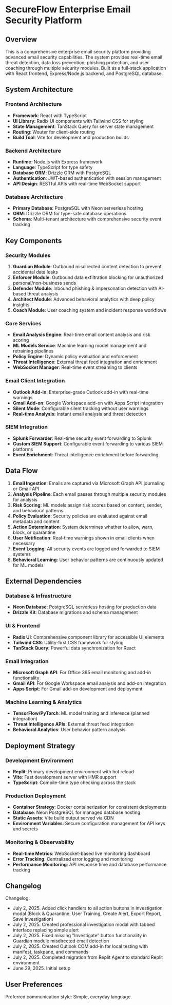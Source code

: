 # SecureFlow Enterprise Email Security Platform

## Overview

This is a comprehensive enterprise email security platform providing advanced email security capabilities. The system provides real-time email threat detection, data loss prevention, phishing protection, and user coaching through multiple security modules. Built as a full-stack application with React frontend, Express/Node.js backend, and PostgreSQL database.

## System Architecture

### Frontend Architecture
- **Framework**: React with TypeScript
- **UI Library**: Radix UI components with Tailwind CSS for styling
- **State Management**: TanStack Query for server state management
- **Routing**: Wouter for client-side routing
- **Build Tool**: Vite for development and production builds

### Backend Architecture
- **Runtime**: Node.js with Express framework
- **Language**: TypeScript for type safety
- **Database ORM**: Drizzle ORM with PostgreSQL
- **Authentication**: JWT-based authentication with session management
- **API Design**: RESTful APIs with real-time WebSocket support

### Database Architecture
- **Primary Database**: PostgreSQL with Neon serverless hosting
- **ORM**: Drizzle ORM for type-safe database operations
- **Schema**: Multi-tenant architecture with comprehensive security event tracking

## Key Components

### Security Modules
1. **Guardian Module**: Outbound misdirected content detection to prevent accidental data leaks
2. **Enforcer Module**: Outbound data exfiltration blocking for unauthorized personal/non-business sends
3. **Defender Module**: Inbound phishing & impersonation detection with AI-based threat analysis
4. **Architect Module**: Advanced behavioral analytics with deep policy insights
5. **Coach Module**: User coaching system and incident response workflows

### Core Services
- **Email Analysis Engine**: Real-time email content analysis and risk scoring
- **ML Models Service**: Machine learning model management and retraining pipelines
- **Policy Engine**: Dynamic policy evaluation and enforcement
- **Threat Intelligence**: External threat feed integration and enrichment
- **WebSocket Manager**: Real-time event streaming to clients

### Email Client Integration
- **Outlook Add-in**: Enterprise-grade Outlook add-in with real-time warnings
- **Gmail Add-on**: Google Workspace add-on with Apps Script integration
- **Silent Mode**: Configurable silent tracking without user warnings
- **Real-time Analysis**: Instant email analysis and threat detection

### SIEM Integration
- **Splunk Forwarder**: Real-time security event forwarding to Splunk
- **Custom SIEM Support**: Configurable event forwarding to various SIEM platforms
- **Event Enrichment**: Threat intelligence enrichment before forwarding

## Data Flow

1. **Email Ingestion**: Emails are captured via Microsoft Graph API journaling or Gmail API
2. **Analysis Pipeline**: Each email passes through multiple security modules for analysis
3. **Risk Scoring**: ML models assign risk scores based on content, sender, and behavioral patterns
4. **Policy Evaluation**: Security policies are evaluated against email metadata and content
5. **Action Determination**: System determines whether to allow, warn, block, or quarantine
6. **User Notification**: Real-time warnings shown in email clients when necessary
7. **Event Logging**: All security events are logged and forwarded to SIEM systems
8. **Behavioral Learning**: User behavior patterns are continuously updated for ML models

## External Dependencies

### Database & Infrastructure
- **Neon Database**: PostgreSQL serverless hosting for production data
- **Drizzle Kit**: Database migrations and schema management

### UI & Frontend
- **Radix UI**: Comprehensive component library for accessible UI elements
- **Tailwind CSS**: Utility-first CSS framework for styling
- **TanStack Query**: Powerful data synchronization for React

### Email Integration
- **Microsoft Graph API**: For Office 365 email monitoring and add-in functionality
- **Gmail API**: For Google Workspace email analysis and add-on integration
- **Apps Script**: For Gmail add-on development and deployment

### Machine Learning & Analytics
- **TensorFlow/PyTorch**: ML model training and inference (planned integration)
- **Threat Intelligence APIs**: External threat feed integration
- **Behavioral Analytics**: User behavior pattern analysis

## Deployment Strategy

### Development Environment
- **Replit**: Primary development environment with hot reload
- **Vite**: Fast development server with HMR support
- **TypeScript**: Compile-time type checking across the stack

### Production Deployment
- **Container Strategy**: Docker containerization for consistent deployments
- **Database**: Neon PostgreSQL for managed database hosting
- **Static Assets**: Vite build output served via CDN
- **Environment Variables**: Secure configuration management for API keys and secrets

### Monitoring & Observability
- **Real-time Metrics**: WebSocket-based live monitoring dashboard
- **Error Tracking**: Centralized error logging and monitoring
- **Performance Monitoring**: API response time and database performance tracking

## Changelog

Changelog:
- July 2, 2025. Added click handlers to all action buttons in investigation modal (Block & Quarantine, User Training, Create Alert, Export Report, Save Investigation)
- July 2, 2025. Created professional investigation modal with tabbed interface replacing simple alert
- July 2, 2025. Fixed missing "Investigate" button functionality in Guardian module misdirected email detection
- July 2, 2025. Created Outlook COM add-in for local testing with manifest, taskpane, and commands
- July 2, 2025. Completed migration from Replit Agent to standard Replit environment
- June 29, 2025. Initial setup

## User Preferences

Preferred communication style: Simple, everyday language.